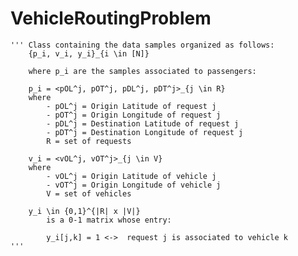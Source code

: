 # VehicleRoutingProblem
    ''' Class containing the data samples organized as follows:
        {p_i, v_i, y_i}_{i \in [N]}

        where p_i are the samples associated to passengers:

        p_i = <pOL^j, pOT^j, pDL^j, pDT^j>_{j \in R}
        where
            - pOL^j = Origin Latitude of request j
            - pOT^j = Origin Longitude of request j
            - pDL^j = Destination Latitude of request j
            - pDT^j = Destination Longitude of request j
            R = set of requests

        v_i = <vOL^j, vOT^j>_{j \in V}
        where
            - vOL^j = Origin Latitude of vehicle j
            - vOT^j = Origin Longitude of vehicle j
            V = set of vehicles

        y_i \in {0,1}^{|R| x |V|}
            is a 0-1 matrix whose entry:

            y_i[j,k] = 1 <->  request j is associated to vehicle k
    '''
